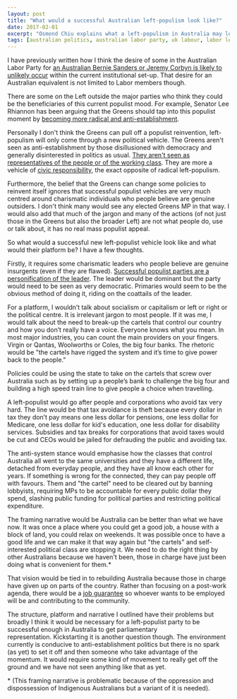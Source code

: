 ```yaml
---
layout: post
title: "What would a successful Australian left-populism look like?"
date: 2017-02-01
excerpt: "Osmond Chiu explains what a left-populism in Australia may look like."
tags: [australian politics, australian labor party, uk labour, labor left, socialism, populism, greens]
---
```


<p>I have previously written how I think the desire of some in the Australian Labor Party for <a href="https://agitateeducateopine.wordpress.com/2016/03/10/australia-wont-have-a-corbyn-or-sanders-but-there-will-be-an-anti-system-response/">an Australian Bernie Sanders or Jeremy Corbyn is likely to unlikely occur</a> within the current institutional set-up. That desire for an Australian equivalent is not limited to Labor members though.</p>
<p>There are some on the Left outside the major parties who think they could be the beneficiaries of this current populist mood. For example, Senator Lee Rhiannon has been arguing that the Greens should tap into this populist moment by <a href="https://www.theguardian.com/australia-news/2017/jan/27/greens-version-of-tony-abbott-lee-rhiannon-fends-off-bob-brown-attack">becoming more radical and anti-establishment</a>.</p>
<p>Personally I don't think the Greens can pull off a populist reinvention, left-populism&nbsp;will only come through a new political vehicle. The Greens aren't seen as anti-establishment by those disillusioned with democracy and generally disinterested in politics as usual.&nbsp;<a href="http://www.essentialvision.com.au/the-greens-and-social-class">They aren't seen as representatives of the people or of the working class</a>. They are more a vehicle of&nbsp;<a href="http://www.auspsa.org.au/sites/default/files/the_australian_greens_and_the_moral_middle_class_robert_simms.pdf">civic responsibility</a>, the exact opposite of radical&nbsp;left-populism.</p>
<p>Furthermore, the belief that the Greens can change some policies to reinvent itself&nbsp;ignores that successful populist&nbsp;vehicles are very much centred around charismatic individuals who people believe are genuine outsiders. I don't think many would see any elected Greens MP in that way.&nbsp;I would also add that&nbsp;much of the jargon and many of the actions&nbsp;(of not just those in the Greens but also the broader Left) are not what people do, use or talk about,&nbsp;it has no real mass populist appeal.</p>
<p>So what would a successful new left-populist vehicle look like and what would their platform be? I have a few thoughts.</p>
<p>Firstly, it requires some charismatic leaders who people believe are genuine insurgents&nbsp;(even if they are flawed). <a href="https://theconversation.com/berlusconi-katter-and-assange-a-very-personal-party-13164">Successful populist parties are a personification of the leader</a>.&nbsp;The leader would be dominant but the party would need to be seen as very democratic. Primaries would seem to be the obvious method of doing it, riding on the coattails of the leader.</p>
<p>For a platform, I&nbsp;wouldn’t talk about socialism or capitalism or left or right or the political centre. It is irrelevant jargon to most people. If it was me, I would talk about the need to break-up&nbsp;the cartels that control our country and how you don’t really have a voice. Everyone knows what you mean.&nbsp;In most major industries, you can count the main providers on your fingers. Virgin or Qantas, Woolworths or Coles, the big four banks.&nbsp;The rhetoric would be "the cartels have rigged the system and it’s time to give power back to the people."</p>
<p>Policies could be using the state to take on the cartels that screw over Australia such as by&nbsp;setting up a people’s bank to challenge the big four and building a high speed train line to give people a choice when travelling.</p>
<p>A left-populist would go after people and corporations who avoid tax very hard. The line would be that tax avoidance is theft because every dollar in tax they don’t pay means one less dollar for pensions, one less dollar for Medicare, one less dollar for kid's education, one less dollar for disability services. Subsidies and tax breaks for corporations that avoid taxes would be cut and CEOs would be jailed for defrauding the public and avoiding tax.</p>
<p>The anti-system stance would emphasise how the classes that control Australia all went to the same universities&nbsp;and they have a different life, detached from everyday people, and they have all know each other for years.&nbsp;If something is wrong for the connected, they can pay people off with favours.&nbsp;Them and "the cartel" need to be cleared out by banning lobbyists, requiring MPs to be accountable for every public dollar they spend, slashing public funding for political parties and restricting&nbsp;political expenditure.</p>
<p>The framing narrative would be&nbsp;Australia can be better than what we have now. It was once a place where you could get a good job, a house with a block of land, you could relax on weekends. It was possible once to have a good life and we can make it that way again but "the cartels" and self-interested political class are stopping it. We need to do the right thing by other Australians because we haven't been, those in charge have&nbsp;just been doing what is convenient for them.*</p>
<p>That vision would&nbsp;be tied in to rebuilding Australia because those in charge have&nbsp;given up on parts of the country. Rather than focusing on a post-work agenda, there would be a&nbsp;<a href="http://e1.newcastle.edu.au/coffee/job_guarantee/JobGuarantee.cfm">job guarantee</a> so whoever wants to be employed will be and contributing to the community.</p>
<p>The structure, platform and narrative I outlined have their problems but broadly I think it would be necessary for a left-populist party to be successful enough in Australia to get parliamentary representation.&nbsp;Kickstarting it is another question though. The environment currently is conducive to anti-establishment politics but there is no spark (as yet) to set it off and then someone who take advantage of the momentum.&nbsp;It would require some kind of movement to really get off the ground and we have not seen anything like that&nbsp;as yet.</p>
<p>* (This framing narrative is problematic because of the oppression and dispossession of Indigenous Australians but a variant of it is needed).</p>
